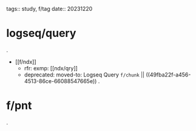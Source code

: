 tags:: study, f/tag
date:: 20231220

# logseq/query
.
- [[f/ndx]]
	- rfr: exmp: [[ndx/qry]]
	- deprecated: moved-to: Logseq Query `f/chunk` || ((49fba22f-a456-4513-86ce-66088547665e))
.
# f/pnt
.
